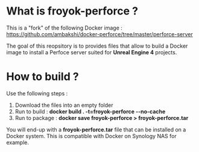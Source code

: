 # What is froyok-perforce ?
This is a "fork" of the following Docker image : https://github.com/ambakshi/docker-perforce/tree/master/perforce-server

The goal of this reopsitory is to provides files that allow to build a Docker image to install a Perfoce server suited for **Unreal Engine 4** projects.

# How to build ?
Use the following steps :
1. Download the files into an empty folder
2. Run to build : **docker build . -t=froyok-perforce --no-cache**
3. Run to package : **docker save  froyok-perforce > froyok-perforce.tar**

You will end-up with a **froyok-perforce.tar** file that can be installed on a Docker system. This is compatible with Docker on Synology NAS for example.
